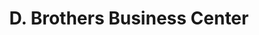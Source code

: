 ---
title: "D. Brothers Business Center"
url: /gbarnga/d-brothers-business-center/
shop: furniture
---